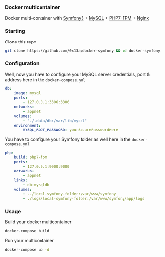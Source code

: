 ### Docker multicontainer

Docker multi-container with [Symfony3](https://symfony.com) + [MySQL](https://mysql.com) + [PHP7-FPM](https://php.net) + [Nginx](https://www.nginx.com/)

### Starting

Clone this repo

```sh
git clone https://github.com/0x13a/docker-symfony && cd docker-symfony
```

### Configuration

Well, now you have to configure your MySQL server credentials, port & address here in the `docker-compose.yml`

```yml
db:
    image: mysql
    ports:
        - 127.0.0.1:3306:3306
    networks:
        - appnet
    volumes:
        - "./.data/db:/var/lib/mysql"
    environment:
        MYSQL_ROOT_PASSWORD: yourSecurePasswordHere
```

You have to configure your Symfony folder as well here in the `docker-compose.yml`

```yml
php:
    build: php7-fpm
    ports:
        - 127.0.0.1:9000:9000
    networks:
        - appnet
    links:
        - db:mysqldb
    volumes:
        - ../local-symfony-folder:/var/www/symfony
        - ./logs/local-symfony-folder:/var/www/symfony/app/logs
```

### Usage

Build your docker multicontainer

```sh
docker-compose build
```

Run your multicontainer

```sh
docker-compose up -d
```
